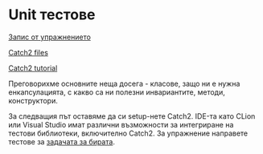 # Unit тестове

[Запис от упражнението](https://drive.google.com/file/d/1c9d6xeEsdtJ5iBMIhN9L6DSDV58cJQOA/view?usp=sharing)

[Catch2 files](https://github.com/semerdzhiev/oop-2020-21/tree/main/inf-2-practical/04.%20Unit%20Tests/catch2)

[Catch2 tutorial](https://github.com/catchorg/Catch2/blob/devel/docs/tutorial.md#top)

Преговорихме основните неща досега - класове, защо ни е нужна енкапсулацията, с какво са ни полезни инвариантите, методи, конструктори. 

За следващия път оставяме да си setup-нете Catch2. IDE-та като CLion или Visual Studio имат различни възможности за интегриране на тестови библиотеки, включително Catch2. За упражнение направете тестове за [задачата за бирата](https://github.com/semerdzhiev/oop-2020-21/blob/main/inf-2-practical/03.%20Classes%2C%20Encapsulation%2C%20Invariants/problems.md).

